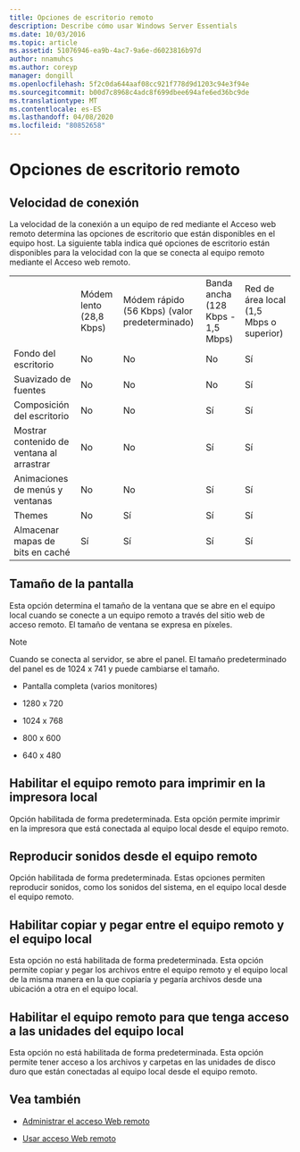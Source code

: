 ```yaml
---
title: Opciones de escritorio remoto
description: Describe cómo usar Windows Server Essentials
ms.date: 10/03/2016
ms.topic: article
ms.assetid: 51076946-ea9b-4ac7-9a6e-d6023816b97d
author: nnamuhcs
ms.author: coreyp
manager: dongill
ms.openlocfilehash: 5f2c0da644aaf08cc921f778d9d1203c94e3f94e
ms.sourcegitcommit: b00d7c8968c4adc8f699dbee694afe6ed36bc9de
ms.translationtype: MT
ms.contentlocale: es-ES
ms.lasthandoff: 04/08/2020
ms.locfileid: "80852658"
---
```

# <a name="remote-desktop-options"></a>Opciones de escritorio remoto
 
  
## <a name="connection-speed"></a>Velocidad de conexión  
 La velocidad de la conexión a un equipo de red mediante el Acceso web remoto determina las opciones de escritorio que están disponibles en el equipo host. La siguiente tabla indica qué opciones de escritorio están disponibles para la velocidad con la que se conecta al equipo remoto mediante el Acceso web remoto.  
  
||||||  
|-|-|-|-|-|  
||Módem lento (28,8 Kbps)|Módem rápido (56 Kbps) (valor predeterminado)|Banda ancha (128 Kbps - 1,5 Mbps)|Red de área local (1,5 Mbps o superior)|  
|Fondo del escritorio|No|No|No|Sí|  
|Suavizado de fuentes|No|No|No|Sí|  
|Composición del escritorio|No|No|Sí|Sí|  
|Mostrar contenido de ventana al arrastrar|No|No|Sí|Sí|  
|Animaciones de menús y ventanas|No|No|Sí|Sí|  
|Themes|No|Sí|Sí|Sí|  
|Almacenar mapas de bits en caché|Sí|Sí|Sí|Sí|  
  
## <a name="screen-size"></a>Tamaño de la pantalla  
 Esta opción determina el tamaño de la ventana que se abre en el equipo local cuando se conecte a un equipo remoto a través del sitio web de acceso remoto. El tamaño de ventana se expresa en píxeles.  
  
> [!NOTE]
>  Cuando se conecta al servidor, se abre el panel. El tamaño predeterminado del panel es de 1024 x 741 y puede cambiarse el tamaño.  
  
-   Pantalla completa (varios monitores)  
  
-   1280 x 720  
  
-   1024 x 768  
  
-   800 x 600  
  
-   640 x 480  
  
## <a name="enable-the-remote-computer-to-print-to-my-local-printer"></a>Habilitar el equipo remoto para imprimir en la impresora local  
 Opción habilitada de forma predeterminada. Esta opción permite imprimir en la impresora que está conectada al equipo local desde el equipo remoto.  
  
## <a name="play-sounds-from-the-remote-computer"></a>Reproducir sonidos desde el equipo remoto  
 Opción habilitada de forma predeterminada. Estas opciones permiten reproducir sonidos, como los sonidos del sistema, en el equipo local desde el equipo remoto.  
  
## <a name="enable-copy-and-paste-between-the-remote-computer-and-the-local-computer"></a>Habilitar copiar y pegar entre el equipo remoto y el equipo local  
 Esta opción no está habilitada de forma predeterminada. Esta opción permite copiar y pegar los archivos entre el equipo remoto y el equipo local de la misma manera en la que copiaría y pegaría archivos desde una ubicación a otra en el equipo local.  
  
## <a name="enable-the-remote-computer-to-access-drives-on-my-local-computer"></a>Habilitar el equipo remoto para que tenga acceso a las unidades del equipo local  
 Esta opción no está habilitada de forma predeterminada. Esta opción permite tener acceso a los archivos y carpetas en las unidades de disco duro que están conectadas al equipo local desde el equipo remoto.  
  
## <a name="see-also"></a>Vea también  
  
-   [Administrar el acceso Web remoto](../manage/Manage-Remote-Web-Access-in-Windows-Server-Essentials.md)  
  
-   [Usar acceso Web remoto](../use/Use-Remote-Web-Access-in-Windows-Server-Essentials.md)
